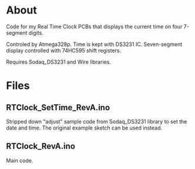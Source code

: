 # About
Code for my Real Time Clock PCBs that displays the current time on four 7-segment digits.

Controled by Atmega328p. Time is kept with DS3231 IC. Seven-segment display controlled with 74HC595 shift registers.

Requires Sodaq_DS3231 and Wire libraries.

# Files
## RTClock_SetTime_RevA.ino
Stripped down "adjust" sample code from Sodaq_DS3231 library to set the date and time. The original example sketch can be used instead.

## RTClock_RevA.ino
Main code.